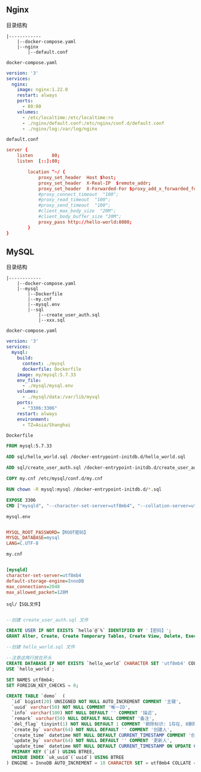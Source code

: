 ## Nginx

目录结构

    |------------
        |--docker-compose.yaml
        |--nginx
            |--default.conf

`docker-compose.yaml`

```yaml
version: '3'
services:
  nginx: 
    image: nginx:1.22.0
    restart: always
    ports:
      - 80:80
    volumes: 
      - /etc/localtime:/etc/localtime:ro
      - ./nginx/default.conf:/etc/nginx/conf.d/default.conf
      - ./nginx/log:/var/log/nginx
```

`default.conf`

```conf
server {
    listen       80;
    listen  [::]:80;

		location ^~/ {
			proxy_set_header  Host $host;
			proxy_set_header  X-Real-IP  $remote_addr;
			proxy_set_header  X-Forwarded-For $proxy_add_x_forwarded_for;
			#proxy_connect_timeout  "100";
			#proxy_read_timeout  "100";
			#proxy_send_timeout  "100";
			#client_max_body_size  "20M";
			#client_body_buffer_size "20M";
			proxy_pass http://hello-world:8080;
		}
}
```

## MySQL

目录结构

    |------------
        |--docker-compose.yaml
        |--mysql
            |--Dockerfile
            |--my.cnf
            |--mysql.env
            |--sql
                |--create_user_auth.sql
                |--xxx.sql

`docker-compose.yaml`

```yaml
version: '3'
services:
  mysql:
    build:
      context: ./mysql
      dockerfile: Dockerfile
    image: my/mysql:5.7.33
    env_file:
      - ./mysql/mysql.env
    volumes:
      - ./mysql/data:/var/lib/mysql
    ports:
      - "3306:3306"
    restart: always
    environment:
      - TZ=Asia/Shanghai
```

`Dockerfile`

```Dockerfile
FROM mysql:5.7.33

ADD sql/hello_world.sql /docker-entrypoint-initdb.d/hello_world.sql

ADD sql/create_user_auth.sql /docker-entrypoint-initdb.d/create_user_auth.sql

COPY my.cnf /etc/mysql/conf.d/my.cnf

RUN chown -R mysql:mysql /docker-entrypoint-initdb.d/*.sql

EXPOSE 3306
CMD ["mysqld", "--character-set-server=utf8mb4", "--collation-server=utf8mb4_unicode_ci"]

```


`mysql.env`

```ini

MYSQL_ROOT_PASSWORD=【ROOT密码】
MYSQL_DATABASE=mysql
LANG=C.UTF-8

```

`my.cnf`

```ini

[mysqld]
character-set-server=utf8mb4
default-storage-engine=InnoDB
max_connections=2048
max_allowed_packet=128M

```

`sql/【SQL文件】`

```sql

--创建 create_user_auth.sql 文件

CREATE USER IF NOT EXISTS `hello`@`%` IDENTIFIED BY '【密码】';
GRANT Alter, Create, Create Temporary Tables, Create View, Delete, Execute, Index, Insert, Select, Show View, Trigger, Update ON `hello_world`.* TO `hello`@`%`;

--创建 hello_world.sql 文件

--注意这两行放在开头
CREATE DATABASE IF NOT EXISTS `hello_world` CHARACTER SET 'utf8mb4' COLLATE 'utf8mb4_general_ci';
USE `hello_world`;

SET NAMES utf8mb4;
SET FOREIGN_KEY_CHECKS = 0;

CREATE TABLE `demo`  (
  `id` bigint(20) UNSIGNED NOT NULL AUTO_INCREMENT COMMENT '主键',
  `uuid` varchar(50) NOT NULL COMMENT '唯一ID',
  `info` varchar(100) NOT NULL DEFAULT '' COMMENT '描述',
  `remark` varchar(50) NULL DEFAULT NULL COMMENT '备注',
  `del_flag` tinyint(1) NOT NULL DEFAULT 1 COMMENT '删除标识: 1存在, 0删除',
  `create_by` varchar(64) NOT NULL DEFAULT '' COMMENT '创建人',
  `create_time` datetime NOT NULL DEFAULT CURRENT_TIMESTAMP COMMENT '创建时间',
  `update_by` varchar(64) NOT NULL DEFAULT '' COMMENT '更新人',
  `update_time` datetime NOT NULL DEFAULT CURRENT_TIMESTAMP ON UPDATE CURRENT_TIMESTAMP COMMENT '更新时间',
  PRIMARY KEY (`id`) USING BTREE,
  UNIQUE INDEX `uk_uuid`(`uuid`) USING BTREE
) ENGINE = InnoDB AUTO_INCREMENT = 10 CHARACTER SET = utf8mb4 COLLATE = utf8mb4_general_ci COMMENT = '示例DEMO表' ROW_FORMAT = Dynamic;


```

